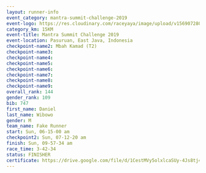 ```yaml
---
layout: runner-info 
event_category: mantra-summit-challenge-2019 
event-logo: https://res.cloudinary.com/raceyaya/image/upload/v1569072809/logo/mantra-image_segrbx.jpg
category_km: 15KM 
event-title: Mantra Summit Challenge 2019 
event-location: Pasuruan, East Java, Indonesia 
checkpoint-name2: Mbah Kamad (T2) 
checkpoint-name3: 
checkpoint-name4: 
checkpoint-name5: 
checkpoint-name6: 
checkpoint-name7: 
checkpoint-name8: 
checkpoint-name9: 
overall_rank: 144
gender_rank: 109
bib: 747
first_name: Daniel
last_name: Wibowo
gender: M
team_name: Fake Runner
start: Sun, 06-15-00 am
checkpoint2: Sun, 07-12-20 am
finish: Sun, 09-57-34 am
race_time: 3-42-34
status: FINISHER
certificate: https://drive.google.com/file/d/1CestMVy5olxlcaSUy-4Js8tj4dYDD53d/view?usp=sharing
---
```

